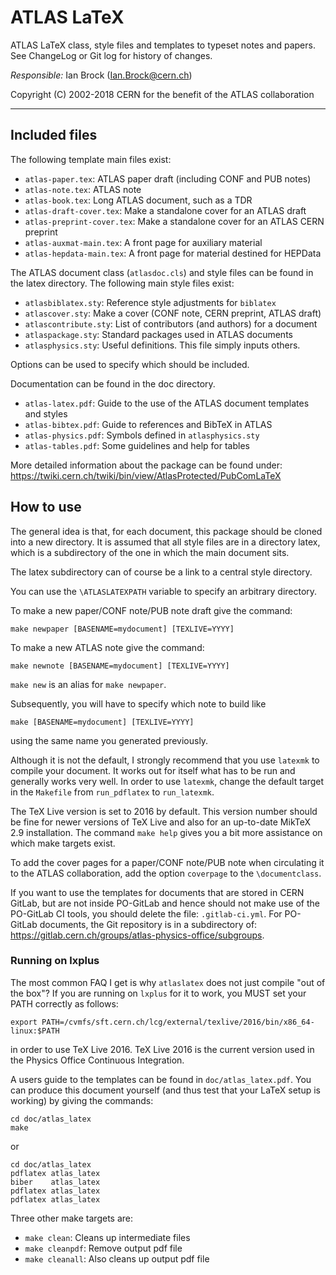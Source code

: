 # ATLAS LaTeX

ATLAS LaTeX class, style files and templates to typeset notes and papers.
See ChangeLog or Git log for history of changes.

*Responsible:* Ian Brock (Ian.Brock@cern.ch)

Copyright (C) 2002-2018 CERN for the benefit of the ATLAS collaboration

------

## Included files

The following template main files exist:

- `atlas-paper.tex`:    ATLAS paper draft (including CONF and PUB notes)
- `atlas-note.tex`:     ATLAS note
- `atlas-book.tex`:     Long ATLAS document,  such as a TDR
- `atlas-draft-cover.tex`:  Make a standalone cover for an ATLAS draft
- `atlas-preprint-cover.tex`: Make a standalone cover for an ATLAS CERN preprint
- `atlas-auxmat-main.tex`:  A front page for auxiliary material
- `atlas-hepdata-main.tex`: A front page for material destined for HEPData
  
The ATLAS document class (`atlasdoc.cls`) and style files can be found in 
the latex directory. The following main style files exist:

- `atlasbiblatex.sty`:  Reference style adjustments for `biblatex`
- `atlascover.sty`:     Make a cover (CONF note, CERN preprint, ATLAS draft)
- `atlascontribute.sty`: List of contributors (and authors) for a document
- `atlaspackage.sty`:   Standard packages used in ATLAS documents
- `atlasphysics.sty`:   Useful definitions. This file simply inputs others.

Options can be used to specify which should be included.

Documentation can be found in the doc directory.

- `atlas-latex.pdf`:    Guide to the use of the ATLAS document templates and styles
- `atlas-bibtex.pdf`:   Guide to references and BibTeX in ATLAS
- `atlas-physics.pdf`:  Symbols defined in `atlasphysics.sty`
- `atlas-tables.pdf`:   Some guidelines and help for tables  

More detailed information about the package can be found under:
<https://twiki.cern.ch/twiki/bin/view/AtlasProtected/PubComLaTeX>

## How to use

The general idea is that, for each document, this package should be cloned into a new directory.
It is assumed that all style files are in a directory latex, which is a subdirectory of 
the one in which the main document sits.

The latex subdirectory can of course be a link to a central style directory.

You can use the `\ATLASLATEXPATH` variable to specify an arbitrary directory.  

To make a new paper/CONF note/PUB note draft give the command:

    make newpaper [BASENAME=mydocument] [TEXLIVE=YYYY]

To make a new ATLAS note give the command:

    make newnote [BASENAME=mydocument] [TEXLIVE=YYYY]

`make new` is an alias for `make newpaper`.

Subsequently, you will have to specify which note to build like

    make [BASENAME=mydocument] [TEXLIVE=YYYY]
    
using the same name you generated previously.

Although it is not the default, I strongly recommend that you use `latexmk` to compile your document.
It works out for itself what has to be run and generally works very well.
In order to use `latexmk`, change the default target in the `Makefile` from `run_pdflatex` to `run_latexmk`.

The TeX Live version is set to 2016 by default.
This version number should be fine for newer versions of TeX Live
and also for an up-to-date MikTeX 2.9 installation. The command `make help` gives you a bit more assistance on which make targets exist.

To add the cover pages for a paper/CONF note/PUB note when circulating it
to the ATLAS collaboration, add the option `coverpage` to the `\documentclass`.

If you want to use the templates for documents that are stored in CERN GitLab,
but are not inside PO-GitLab and hence should not make use of the PO-GitLab CI tools,
you should delete the file: `.gitlab-ci.yml`.
For PO-GitLab documents, the Git repository is in a subdirectory of: https://gitlab.cern.ch/groups/atlas-physics-office/subgroups.

### Running on lxplus

The most common FAQ I get is why `atlaslatex` does not just compile "out of the box"?
If you are running on `lxplus` for it to work, you MUST set your PATH correctly as follows:

    export PATH=/cvmfs/sft.cern.ch/lcg/external/texlive/2016/bin/x86_64-linux:$PATH

in order to use TeX Live 2016.
TeX Live 2016 is the current version used in the Physics Office Continuous Integration.

A users guide to the templates can be found in `doc/atlas_latex.pdf`. You can produce
this document yourself (and thus test that your LaTeX setup is working)
by giving the commands:

    cd doc/atlas_latex
    make

or  

    cd doc/atlas_latex
    pdflatex atlas_latex
    biber    atlas_latex
    pdflatex atlas_latex
    pdflatex atlas_latex

Three other make targets are:

- `make clean`: Cleans up intermediate files
- `make cleanpdf`: Remove output pdf file
- `make cleanall`: Also cleans up output pdf file
